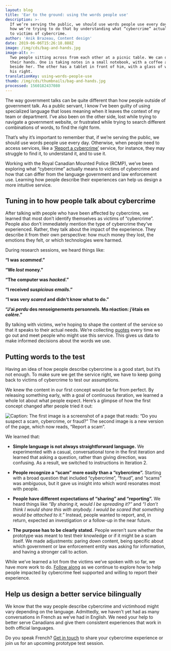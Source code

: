 ```yaml
---
layout: blog
title: 'Ear to the ground: using the words people use'
description: >-
  If we’re serving the public, we should use words people use every day. Here’s
  how we’re trying to do that by understanding what “cybercrime” actually means
  to victims of cybercrime.
author: 'Anik Brazeau, Content design'
date: 2019-06-06T15:26:18.888Z
image: /img/cds/bag-and-hands.jpg
image-alt: >-
  Two people sitting across from each other at a picnic table. We can only see
  their hands. One is taking notes in a small notebook, with a coffee and phone
  beside her. The other has a tablet in front of him, with a glass of water to
  his right. 
translationKey: using-words-people-use
thumb: /img/cds/thumbnails/bag-and-hands.jpg
processed: 1560182437080
---
```

The way government talks can be quite different than how people outside of government talk. As a public servant, I know I’ve been guilty of using specialized language that loses meaning when it leaves the context of my team or department. I’ve also been on the other side, lost while trying to navigate a government website, or frustrated while trying to search different combinations of words, to find the right form. 

That’s why it’s important to remember that, if we’re serving the public, we should use words people use every day. Otherwise, when people need to access services, like a [‘Report a cybercrime’](https://digital.canada.ca/2019/05/06/understanding-the-human-needs-of-people-impacted-by-cybercrime/) service, for instance, they may struggle to find it, to understand it, and to use it.  

Working with the Royal Canadian Mounted Police (RCMP), we’ve been exploring what “cybercrime” actually means to victims of cybercrime and how that can differ from the language government and law enforcement use. Learning how people describe their experiences can help us design a more intuitive service.

## Tuning in to how people talk about cybercrime

After talking with people who have been affected by cybercrime, we learned that most don’t identify themselves as victims of “cybercrime”. People also don’t immediately mention the type of cybercrime they’ve experienced. Rather, they talk about the impact of the experience. They describe it from their own perspective: how much money they lost, the emotions they felt, or which technologies were harmed. 

During research sessions, we heard things like:

**“I was *scammed*.”**

**“We *lost* money.”**

**“The computer was *hacked*.”**

**“I received *suspicious emails*.”**

**“I was very *scared* and didn't know what to do.”**

**“J’ai *perdu* des renseignements personnels. Ma réaction: j’étais en *colère*.”**

By talking with victims, we’re hoping to shape the content of the service so that it speaks to their actual needs. We’re collecting [quotes](https://digital.canada.ca/files/lexicon-research.xlsx) every time we go out and meet people who might use this service. This gives us data to make informed decisions about the words we use.

## Putting words to the test

Having an idea of how people describe cybercrime is a good start, but it’s not enough. To make sure we get the service right, we have to keep going back to victims of cybercrime to test our assumptions. 

We knew the content in our first concept would be far from perfect. By releasing something early, with a goal of continuous iteration, we learned a whole lot about what people expect. Here’s a glimpse of how the first concept changed after people tried it out:

![Caption: The first image is a screenshot of a page that reads: “Do you suspect a scam, cybercrime, or fraud?” The second image is a new version of the page, which now reads, “Report a scam”.](/img/cds/english-concept-test.png)

We learned that:

* **Simple language is not always straightforward language.** We experimented with a casual, conversational tone in the first iteration and learned that asking a question, rather than giving direction, was confusing. As a result, we switched to instructions in Iteration 2. 

* **People recognize a “scam” more easily than a “cybercrime”.** Starting with a broad question that included “cybercrime”, “fraud”, and “scams” was ambiguous, but it gave us insight into which word resonates most with people.
* **People have different expectations of “sharing” and “reporting”.** We heard things like *“By sharing it, would I be spreading it?”* and *“I don’t think I would share this with anybody. I would be scared that something would be attached to it.”* Instead, people wanted to report, and, in return, expected an investigation or a follow-up in the near future.
* **The purpose has to be clearly stated.** People weren’t sure whether the prototype was meant to test their knowledge or if it might be a scam itself. We made adjustments: paring down content, being specific about which government or law enforcement entity was asking for information, and having a stronger call to action.

While we’ve learned a lot from the victims we’ve spoken with so far, we have more work to do. [Follow along](https://github.com/cds-snc/report-a-cybercrime) as we continue to explore how to help people impacted by cybercrime feel supported and willing to report their experience.

## Help us design a better service bilingually

We know that the way people describe cybercrime and victimhood might vary depending on the language. Admittedly, we haven’t yet had as many conversations in French as we’ve had in English. We need your help to better serve Canadians and give them consistent experiences that work in both official languages. 

Do you speak French? [Get in touch](mailto:anik.brazeau@tbs-sct.gc.ca) to share your cybercrime experience or join us for an upcoming prototype test session.

